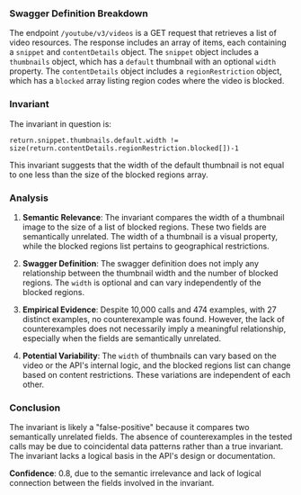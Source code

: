 ### Swagger Definition Breakdown

The endpoint `/youtube/v3/videos` is a GET request that retrieves a list of video resources. The response includes an array of items, each containing a `snippet` and `contentDetails` object. The `snippet` object includes a `thumbnails` object, which has a `default` thumbnail with an optional `width` property. The `contentDetails` object includes a `regionRestriction` object, which has a `blocked` array listing region codes where the video is blocked.

### Invariant

The invariant in question is:

`return.snippet.thumbnails.default.width != size(return.contentDetails.regionRestriction.blocked[])-1`

This invariant suggests that the width of the default thumbnail is not equal to one less than the size of the blocked regions array.

### Analysis

1. **Semantic Relevance**: The invariant compares the width of a thumbnail image to the size of a list of blocked regions. These two fields are semantically unrelated. The width of a thumbnail is a visual property, while the blocked regions list pertains to geographical restrictions.

2. **Swagger Definition**: The swagger definition does not imply any relationship between the thumbnail width and the number of blocked regions. The `width` is optional and can vary independently of the blocked regions.

3. **Empirical Evidence**: Despite 10,000 calls and 474 examples, with 27 distinct examples, no counterexample was found. However, the lack of counterexamples does not necessarily imply a meaningful relationship, especially when the fields are semantically unrelated.

4. **Potential Variability**: The `width` of thumbnails can vary based on the video or the API's internal logic, and the blocked regions list can change based on content restrictions. These variations are independent of each other.

### Conclusion

The invariant is likely a "false-positive" because it compares two semantically unrelated fields. The absence of counterexamples in the tested calls may be due to coincidental data patterns rather than a true invariant. The invariant lacks a logical basis in the API's design or documentation.

**Confidence**: 0.8, due to the semantic irrelevance and lack of logical connection between the fields involved in the invariant.
